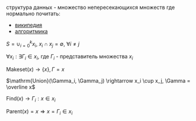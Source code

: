 структура данных - множество непересекающихся множеств
где нормально почитать:
- [википедия](https://ru.wikipedia.org/wiki/Система_непересекающихся_множеств)
- [алгоритмика](https://ru.algorithmica.org/cs/set-structures/dsu/)


$S = \cup_{i=0}^k x_i,\ x_i \cap x_j = \emptyset,\ \forall i \ne j$

$\forall x_i: \exists \Gamma_i \in x_i$, где $\Gamma_i$ - представитель множества $x_i$

$\mathrm{Makeset}(x) \rightarrow \{x\}, \Gamma = x$

$\mathrm{Union}(\Gamma_i, \Gamma_j) \rightarrow x_i \cup x_j, \Gamma = \overline x$

$\mathrm{Find}(x) \rightarrow \Gamma_i: x \in x_i$

$\mathrm{Parent}(x) = x \Rightarrow x = \Gamma_i \in x_i$

